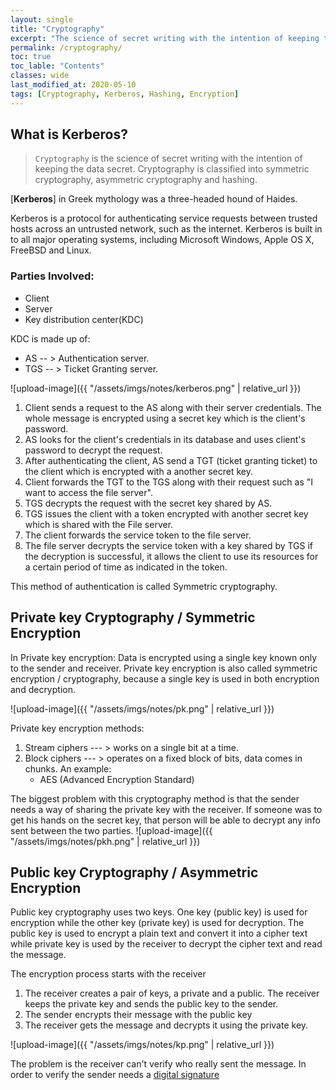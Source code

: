 ```yaml
---
layout: single
title: "Cryptography"
excerpt: "The science of secret writing with the intention of keeping the data secret."
permalink: /cryptography/
toc: true
toc_lable: "Contents"
classes: wide
last_modified_at: 2020-05-10
tags: [Cryptography, Kerberos, Hashing, Encryption]
---
```


## What is Kerberos?

> `Cryptography` is the science of secret writing with the intention of keeping the data secret.
Cryptography is classified into symmetric cryptography, asymmetric cryptography and hashing.

[**Kerberos**] in Greek mythology was a three-headed hound of Haides.

Kerberos is a protocol for authenticating service requests between trusted hosts across an untrusted network, such as the internet.
Kerberos is built in to all major operating systems, including Microsoft Windows, Apple OS X, FreeBSD and Linux.

### Parties Involved: 
- Client 
- Server
- Key distribution center(KDC)

KDC is made up of:
- AS  -- > Authentication server.
- TGS -- > Ticket Granting server.

![upload-image]({{ "/assets/imgs/notes/kerberos.png" | relative_url }})

1. Client sends a request to the AS along with their server credentials. The whole message is encrypted using a secret key which is the client's password.
2. AS looks for the client's credentials in its database and uses client's password to decrypt the request.
3. After authenticating the client, AS send a TGT (ticket granting ticket) to the client which is encrypted with a another secret key.
4. Client forwards the TGT to the TGS along with their request such as "I want to access the file server".
5. TGS decrypts the request with the secret key shared by AS.
6. TGS issues the client with a token encrypted with another secret key which is shared with the File server.
7. The client forwards the service token to the file server.
8. The file server decrypts the service token with a key shared by TGS if the decryption is successful, it allows the client to use its resources for a certain period of time as indicated in the token.

This method of authentication is called Symmetric cryptography.
 
## Private key Cryptography / Symmetric Encryption

In Private key encryption: 
Data is encrypted using a single key known only to the sender and receiver.
Private key encryption is also called symmetric encryption / cryptography, because a single key is used in both encryption and decryption.

![upload-image]({{ "/assets/imgs/notes/pk.png" | relative_url }})

Private key encryption methods:
1. Stream ciphers --- > works on a single bit at a time.
2. Block ciphers   --- > operates on a fixed block of bits, data comes in chunks.
An example:
   *  AES (Advanced Encryption Standard)

The biggest problem with this cryptography method is that the sender needs a way of sharing the private key with the receiver.
If someone was to get his hands on the secret key, that person will be able to decrypt any info sent between the two parties.
![upload-image]({{ "/assets/imgs/notes/pkh.png" | relative_url }})

## Public key Cryptography / Asymmetric Encryption

Public key cryptography uses two keys. One key (public key) is used for encryption while the other key (private key) is used for decryption. The public key is used to encrypt a plain text and convert it into a cipher text while private key is used by the receiver to decrypt the cipher text and read the message.

The encryption process starts with the receiver

1. The receiver creates a pair of keys, a private and a public. The receiver keeps the private key and sends the public key to the sender.
2. The sender encrypts their message with the public key
3. The receiver gets the message and decrypts it using the private key.

![upload-image]({{ "/assets/imgs/notes/kp.png" | relative_url }})

The problem is the receiver can't verify who really sent the message.
In order to verify the sender needs a [digital signature](/signatures)
